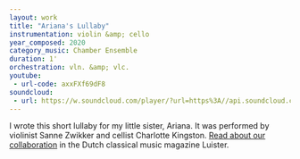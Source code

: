 ```yaml
---
layout: work
title: "Ariana's Lullaby"
instrumentation: violin &amp; cello
year_composed: 2020
category_music: Chamber Ensemble
duration: 1'
orchestration: vln. &amp; vlc.
youtube:
 - url-code: axxFXf69dF8
soundcloud: 
 - url: https://w.soundcloud.com/player/?url=https%3A//api.soundcloud.com/tracks/898595848&color=%23ff5500&auto_play=false&hide_related=false&show_comments=true&show_user=true&show_reposts=false&show_teaser=true&visual=true
---
```

I wrote this short lullaby for my little sister, Ariana. It was performed by violinist Sanne Zwikker and cellist Charlotte Kingston. <a href="https://www.luister.nl/sanne-zwikker-met-kian-ravaei/" target="_blank">Read about our collaboration</a> in the Dutch classical music magazine Luister.